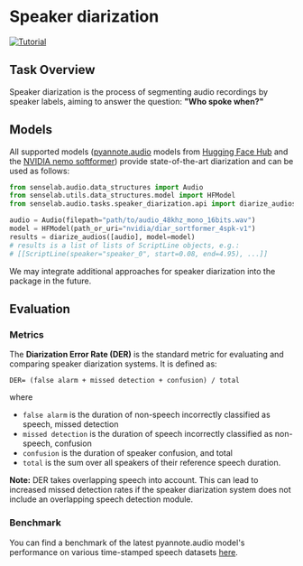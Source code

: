 # Speaker diarization

[![Tutorial](https://img.shields.io/badge/Tutorial-Click%20Here-blue?style=for-the-badge)](https://github.com/sensein/senselab/blob/main/tutorials/audio/speaker_diarization.ipynb)

## Task Overview
Speaker diarization is the process of segmenting audio recordings by speaker labels, aiming to answer the question: **"Who spoke when?"**

## Models

All supported models ([pyannote.audio](https://github.com/pyannote/pyannote-audio) models from [Hugging Face Hub](https://huggingface.co/pyannote) and the [NVIDIA nemo softformer](https://huggingface.co/nvidia/diar_sortformer_4spk-v1)) provide state-of-the-art diarization and can be used as follows:

```python
from senselab.audio.data_structures import Audio
from senselab.utils.data_structures.model import HFModel
from senselab.audio.tasks.speaker_diarization.api import diarize_audios

audio = Audio(filepath="path/to/audio_48khz_mono_16bits.wav")
model = HFModel(path_or_uri="nvidia/diar_sortformer_4spk-v1")
results = diarize_audios([audio], model=model)
# results is a list of lists of ScriptLine objects, e.g.:
# [[ScriptLine(speaker="speaker_0", start=0.08, end=4.95), ...]]
```

We may integrate additional approaches for speaker diarization into the package in the future.


## Evaluation

### Metrics

The **Diarization Error Rate (DER)** is the standard metric for evaluating and comparing speaker diarization systems. It is defined as:
```text
DER= (false alarm + missed detection + confusion) / total
```
where
- `false alarm` is the duration of non-speech incorrectly classified as speech, missed detection
- `missed detection` is the duration of speech incorrectly classified as non-speech, confusion
- `confusion` is the duration of speaker confusion, and total
- `total` is the sum over all speakers of their reference speech duration.

**Note:** DER takes overlapping speech into account. This can lead to increased missed detection rates if the speaker diarization system does not include an overlapping speech detection module.

### Benchmark

You can find a benchmark of the latest pyannote.audio model's performance on various time-stamped speech datasets [here](https://github.com/pyannote/pyannote-audio?tab=readme-ov-file#benchmark).

